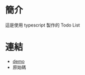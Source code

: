 # 簡介

這是使用 typescript 製作的 Todo List

# 連結

- <a href='https://edinliu.github.io/ts-todolist-demo/'>demo</a>
- <a>原始碼</a>
